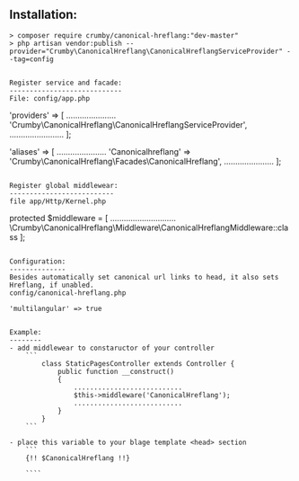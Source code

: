 Installation:
-------------
```
> composer require crumby/canonical-hreflang:"dev-master"
> php artisan vendor:publish --provider="Crumby\CanonicalHreflang\CanonicalHreflangServiceProvider" --tag=config


Register service and facade:
----------------------------
File: config/app.php
```
'providers' => [
    ......................
    'Crumby\CanonicalHreflang\CanonicalHreflangServiceProvider',
    ........................
 ];
 
 'aliases' => [ 
    ......................
    'Canonicalhreflang' => 'Crumby\CanonicalHreflang\Facades\CanonicalHreflang',
    ......................
 ];
```

Register global middlewear:
--------------------------
file app/Http/Kernel.php 
```
protected $middleware = [
        .............................
        \Crumby\CanonicalHreflang\Middleware\CanonicalHreflangMiddleware::class
    ];
```
         
Configuration:
--------------
Besides automatically set canonical url links to head, it also sets Hreflang, if unabled.
config/canonical-hreflang.php
```
    'multilangular' => true
```
        
Example:
--------
- add middlewear to constaructor of your controller
    ```
        class StaticPagesController extends Controller {
            public function __construct()
            {
                ...........................
                $this->middleware('CanonicalHreflang');
                ...........................
            }
        }
    ```

- place this variable to your blage template <head> section
    ```
    {!! $CanonicalHreflang !!} 

    ````   